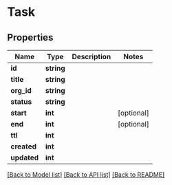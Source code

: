 # Task

## Properties
Name | Type | Description | Notes
------------ | ------------- | ------------- | -------------
**id** | **string** |  | 
**title** | **string** |  | 
**org_id** | **string** |  | 
**status** | **string** |  | 
**start** | **int** |  | [optional] 
**end** | **int** |  | [optional] 
**ttl** | **int** |  | 
**created** | **int** |  | 
**updated** | **int** |  | 

[[Back to Model list]](../README.md#documentation-for-models) [[Back to API list]](../README.md#documentation-for-api-endpoints) [[Back to README]](../README.md)


